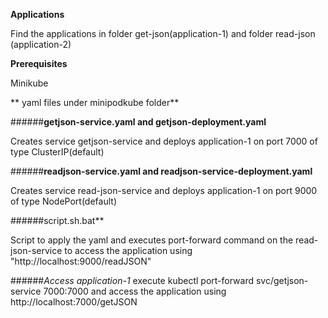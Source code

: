 **Applications**

Find the applications in folder get-json(application-1) and folder read-json (application-2)

**Prerequisites**

Minikube


** yaml files under minipodkube folder** 

######**getjson-service.yaml and getjson-deployment.yaml**

Creates service getjson-service and deploys application-1 on port 7000 of type ClusterIP(default)

######**readjson-service.yaml and readjson-service-deployment.yaml**

Creates service read-json-service and deploys application-1 on port 9000 of type NodePort(default)

######script.sh.bat**

Script to apply the yaml and executes port-forward command on the read-json-service to access the application using "http://localhost:9000/readJSON"


######*Access application-1*
execute kubectl port-forward svc/getjson-service 7000:7000 and access the application using http://localhost:7000/getJSON
